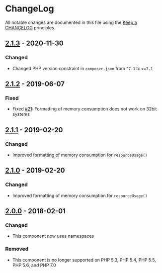 # ChangeLog

All notable changes are documented in this file using the [Keep a CHANGELOG](http://keepachangelog.com/) principles.

## [2.1.3] - 2020-11-30

### Changed

* Changed PHP version constraint in `composer.json` from `^7.1` to `>=7.1`

## [2.1.2] - 2019-06-07

### Fixed

* Fixed [#21](https://github.com/sebastianbergmann/php-timer/pull/3352): Formatting of memory consumption does not work
  on 32bit systems

## [2.1.1] - 2019-02-20

### Changed

* Improved formatting of memory consumption for `resourceUsage()`

## [2.1.0] - 2019-02-20

### Changed

* Improved formatting of memory consumption for `resourceUsage()`

## [2.0.0] - 2018-02-01

### Changed

* This component now uses namespaces

### Removed

* This component is no longer supported on PHP 5.3, PHP 5.4, PHP 5.5, PHP 5.6, and PHP 7.0

[2.1.3]: https://github.com/sebastianbergmann/diff/compare/2.1.2...2.1.3

[2.1.2]: https://github.com/sebastianbergmann/diff/compare/2.1.1...2.1.2

[2.1.1]: https://github.com/sebastianbergmann/diff/compare/2.1.0...2.1.1

[2.1.0]: https://github.com/sebastianbergmann/diff/compare/2.0.0...2.1.0

[2.0.0]: https://github.com/sebastianbergmann/diff/compare/1.0.9...2.0.0
